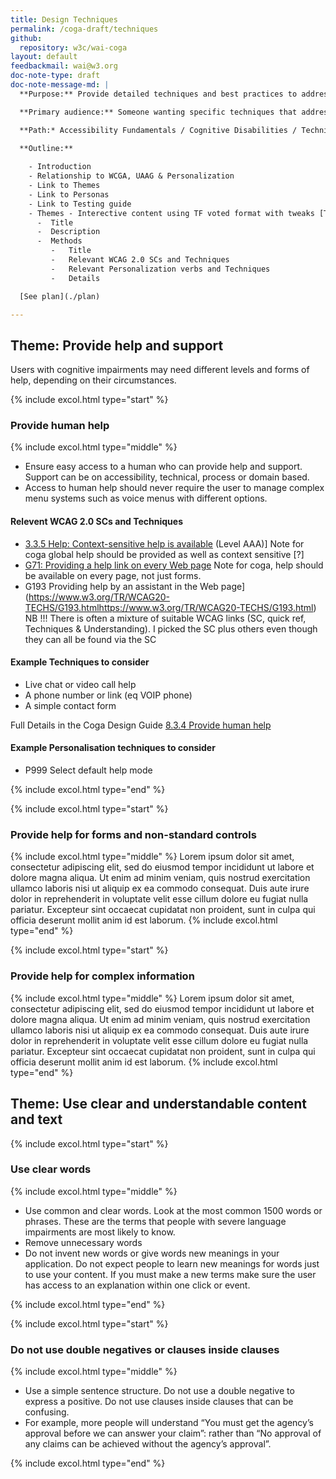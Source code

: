 ```yaml
---
title: Design Techniques
permalink: /coga-draft/techniques
github:
  repository: w3c/wai-coga
layout: default
feedbackmail: wai@w3.org
doc-note-type: draft
doc-note-message-md: |
  **Purpose:** Provide detailed techniques and best practices to address requirements

  **Primary audience:** Someone wanting specific techniques that address coga requirements.

  **Path:* Accessibility Fundamentals / Cognitive Disabilities / Techniques

  **Outline:**
  
    - Introduction
    - Relationship to WCGA, UAAG & Personalization
    - Link to Themes
    - Link to Personas
    - Link to Testing guide
    - Themes - Interective content using TF voted format with tweaks [Themes list](https://w3c.github.io/wai-coga/fundamentals/coga/design-notes#design-guide-themes-and-methods)
      -  Title
      -  Description
      -  Methods
         -   Title
         -   Relevant WCAG 2.0 SCs and Techniques
         -   Relevant Personalization verbs and Techniques
         -   Details

  [See plan](./plan)

---
```

## Theme: Provide help and support

Users with cognitive impairments may need different levels and forms of help, depending on their circumstances.<br />

{% include excol.html type="start" %}

### Provide human help

{% include excol.html type="middle" %}

- Ensure easy access to a human who can provide help and support. Support can be on accessibility, technical, process or domain based.
- Access to human help should never require the user to manage complex menu systems such as voice menus with different options. 

#### Relevent WCAG 2.0 SCs and Techniques

- [3.3.5 Help: Context-sensitive help is available](https://www.w3.org/TR/2008/REC-WCAG20-20081211/#minimize-error-context-help) (Level AAA)] Note for coga global help should be provided as well as context sensitive [?]
- [G71: Providing a help link on every Web page](https://www.w3.org/TR/WCAG20-TECHS/complete.html#G71) Note for coga, help should be available on every page, not just forms.
- G193 Providing help by an assistant in the Web page](https://www.w3.org/TR/WCAG20-TECHS/G193.htmlhttps://www.w3.org/TR/WCAG20-TECHS/G193.html) NB !!! There is often a mixture of suitable WCAG links (SC, quick ref, Techniques & Understanding). I picked the SC plus others even though they can all be found via the SC

#### Example Techniques to consider

- Live chat or video call help
- A phone number or link (eq VOIP phone)
- A simple contact form

Full Details in the Coga Design Guide [8.3.4 Provide human help](https://w3c.github.io/coga/design/#provide-human-help)

#### Example Personalisation techniques to consider

- P999 Select default help mode</li>

{% include excol.html type="end" %}

{% include excol.html type="start" %}

### Provide help for forms and non-standard controls

{% include excol.html type="middle" %}
Lorem ipsum dolor sit amet, consectetur adipiscing elit, sed do eiusmod tempor incididunt ut labore et dolore magna aliqua. Ut enim ad minim veniam, quis nostrud exercitation ullamco laboris nisi ut aliquip ex ea commodo consequat. Duis aute irure dolor in reprehenderit in voluptate velit esse cillum dolore eu fugiat nulla pariatur. Excepteur sint occaecat cupidatat non proident, sunt in culpa qui officia deserunt mollit anim id est laborum.
{% include excol.html type="end" %}

{% include excol.html type="start" %}

### Provide help for complex information

{% include excol.html type="middle" %}
Lorem ipsum dolor sit amet, consectetur adipiscing elit, sed do eiusmod tempor incididunt ut labore et dolore magna aliqua. Ut enim ad minim veniam, quis nostrud exercitation ullamco laboris nisi ut aliquip ex ea commodo consequat. Duis aute irure dolor in reprehenderit in voluptate velit esse cillum dolore eu fugiat nulla pariatur. Excepteur sint occaecat cupidatat non proident, sunt in culpa qui officia deserunt mollit anim id est laborum.
{% include excol.html type="end" %}

## Theme: Use clear and understandable content and text

{% include excol.html type="start" %}

### Use clear words

{% include excol.html type="middle" %}

- Use common and clear words. Look at the most common 1500 words or phrases. These are the terms that people with severe language impairments are most likely to know.
- Remove unnecessary words
- Do not invent new words or give words new meanings in your application. Do not expect people to learn new meanings for words just to use your content. If you must make a new terms make sure the user has access to an explanation within one click or event.

{% include excol.html type="end" %}

{% include excol.html type="start" %}

### Do not use double negatives or clauses inside clauses

{% include excol.html type="middle" %}

- Use a simple sentence structure. Do not use a double negative to express a positive. Do not use clauses inside clauses that can be confusing.
- For example, more people will understand “You must get the agency’s approval before we can answer your claim”: rather than “No approval of any claims can be achieved without the agency’s approval”.

{% include excol.html type="end" %}

